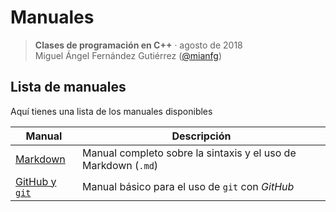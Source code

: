 # Manuales

> **Clases de programación en C++** · agosto de 2018  
> Miguel Ángel Fernández Gutiérrez ([@mianfg](https://mianfg.bloomgogo.com))

## Lista de manuales

Aquí tienes una lista de los manuales disponibles

| Manual | Descripción |
| --- | --- |
| [Markdown](./manual-markdown.md) | Manual completo sobre la sintaxis y el uso de Markdown (`.md`) |
| [GitHub y `git`](./manual-github.md) | Manual básico para el uso de `git` con *GitHub* |
